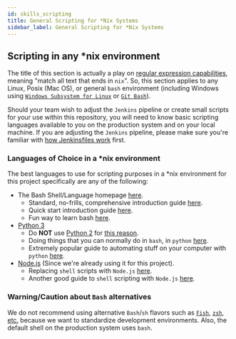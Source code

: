 ```yaml
---
id: skills_scripting
title: General Scripting for *Nix Systems
sidebar_label: General Scripting for *Nix Systems
---
```


## Scripting in any *nix environment

The title of this section is actually a play on [regular expression capabilities](https://en.wikipedia.org/wiki/Regular_expression#History), meaning "match all text that ends in `nix`". So, this section applies to any Linux, Posix (Mac OS), or general `bash` environment (including Windows using [`Windows Subsystem for Linux`](https://docs.microsoft.com/en-us/windows/wsl/install-win10) or [`Git Bash`](https://gitforwindows.org/)).

Should your team wish to adjust the `Jenkins` pipeline or create small scripts for your use within this repository, you will need to know basic scripting languages available to you on the production system and on your local machine. If you are adjusting the `Jenkins` pipeline, please make sure you're familiar with [how Jenkinsfiles work](https://jenkins.io/doc/book/pipeline/jenkinsfile/) first.

### Languages of Choice in a *nix environment

The best languages to use for scripting purposes in a *nix environment for this project specifically are any of the following:

* The Bash Shell/Language homepage [here](https://www.gnu.org/software/bash/).
  * Standard, no-frills, comprehensive introduction guide [here](https://tiswww.case.edu/php/chet/bash/bashref.html#What-is-Bash_003f).
  * Quick start introduction guide [here](https://learnxinyminutes.com/docs/bash/).
  * Fun way to learn bash [here](https://www.bash.academy/).
* [Python 3](https://docs.python.org/3/)
  * Do **NOT** use [Python 2](https://docs.python.org/2/) for [this reason](https://www.python.org/doc/sunset-python-2/).
  * Doing things that you can normally do in `bash`, in `python` [here](https://github.com/ninjaaron/replacing-bash-scripting-with-python).
  * Extremely popular guide to automating stuff on your computer with `python` [here](https://automatetheboringstuff.com/).
* [Node.js](https://blog.rapid7.com/2015/10/20/unleash-the-power-of-node-js-for-shell-scripting-part-1/) (Since we're already using it for this project).
  * Replacing `shell` scripts with `Node.js` [here](https://2ality.com/2011/12/nodejs-shell-scripting.html).
  * Another good guide to `shell` scripting with `Node.js` [here](https://www.sitepoint.com/shell-scripts-javascript/).


### Warning/Caution about `Bash` alternatives

We do not recommend using alternative `Bash`/`sh` flavors such as [`Fish`](https://fishshell.com/), [`zsh`](https://ohmyz.sh/), [etc.](https://www.slant.co/topics/151/~best-bash-replacements) because we want to standardize development environments. Also, the default shell on the production system uses `bash`.

